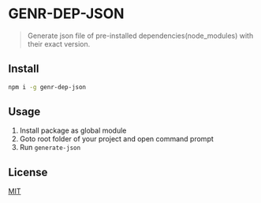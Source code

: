 # GENR-DEP-JSON

> Generate json file of pre-installed dependencies(node_modules) with their exact version.


## Install

```bash
npm i -g genr-dep-json
```

## Usage

1. Install package as global module
2. Goto root folder of your project and open command prompt
3. Run ```generate-json```

## License

[MIT](http://vjpr.mit-license.org)
